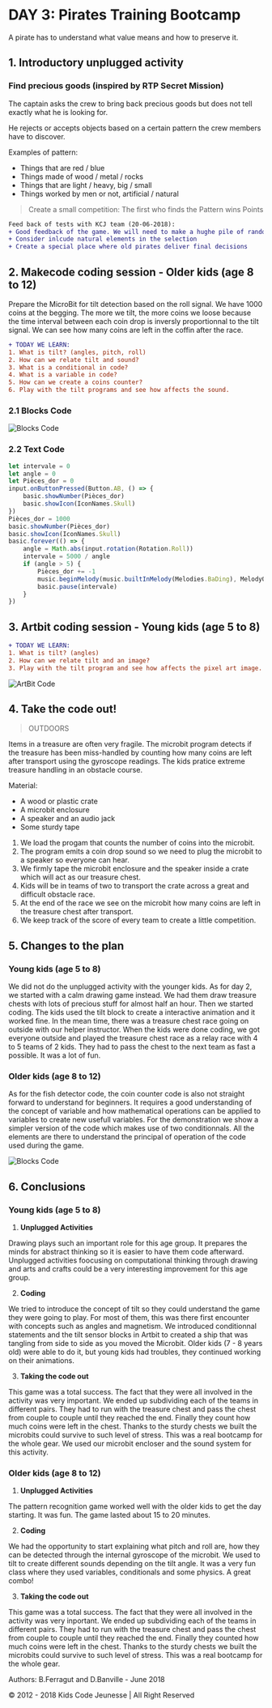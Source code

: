 # DAY 3: Pirates Training Bootcamp

A pirate has to understand what value means and how to preserve it.

## 1. Introductory unplugged activity 

### Find precious goods (inspired by RTP Secret Mission)

The captain asks the crew to bring back precious goods but does not tell exactly what he is looking for.

He rejects or accepts objects based on a certain pattern the crew members have to discover.

Examples of pattern: 
- Things that are red / blue
- Things made of wood /  metal / rocks
- Things that are light / heavy, big / small
- Things worked by men or not, artificial / natural

> Create a small competition: The first who finds the Pattern wins Points

```diff
Feed back of tests with KCJ team (20-06-2018): 
+ Good feedback of the game. We will need to make a hughe pile of random items
+ Consider inlcude natural elements in the selection
+ Create a special place where old pirates deliver final decisions
```

## 2. Makecode coding session - Older kids (age 8 to 12)

Prepare the MicroBit for tilt detection based on the roll signal. We have 1000 coins at the begging. The more we tilt, the more coins we loose because the time interval between each coin drop is inversly proportionnal to the tilt signal. We can see how many coins are left in the coffin after the race.

```diff
+ TODAY WE LEARN:
1. What is tilt? (angles, pitch, roll) 
2. How can we relate tilt and sound?
3. What is a conditional in code?
4. What is a variable in code?
5. How can we create a coins counter?
6. Play with the tilt programs and see how affects the sound.
```

### 2.1 Blocks Code

![Blocks Code](./images/Day3-blocks.png)


### 2.2 Text Code
```javascript
let intervale = 0
let angle = 0
let Pièces_dor = 0
input.onButtonPressed(Button.AB, () => {
    basic.showNumber(Pièces_dor)
    basic.showIcon(IconNames.Skull)
})
Pièces_dor = 1000
basic.showNumber(Pièces_dor)
basic.showIcon(IconNames.Skull)
basic.forever(() => {
    angle = Math.abs(input.rotation(Rotation.Roll))
    intervale = 5000 / angle
    if (angle > 5) {
        Pièces_dor += -1
        music.beginMelody(music.builtInMelody(Melodies.BaDing), MelodyOptions.Once)
        basic.pause(intervale)
    }
})
```

## 3. Artbit coding session - Young kids (age 5 to 8)

```diff
+ TODAY WE LEARN:
1. What is tilt? (angles)
2. How can we relate tilt and an image?
3. Play with the tilt program and see how affects the pixel art image.
```

![ArtBit Code](./images/ArtBit/Day3.png)


## 4. Take the code out!

> OUTDOORS



Items in a treasure are often very fragile. The microbit program detects if the treasure has been miss-handled by counting how many coins are left after transport using the gyroscope readings. The kids pratice extreme treasure handling in an obstacle course.

Material:
* A wood or plastic crate
* A microbit enclosure
* A speaker and an audio jack
* Some sturdy tape

1. We load the progam that counts the number of coins into the microbit. 
2. The program emits a coin drop sound so we need to plug the microbit to a speaker so everyone can hear.
3. We firmly tape the microbit enclosure and the speaker inside a crate which will act as our treasure chest.
4. Kids will be in teams of two to transport the crate across a great and difficult obstacle race.
5. At the end of the race we see on the microbit how many coins are left in the treasure chest after transport.
6. We keep track of the score of every team to create a little competition.

## 5. Changes to the plan

### Young kids (age 5 to 8)

We did not do the unplugged activity with the younger kids. As for day 2, we started with a calm drawing game instead. We had them draw treasure chests with lots of precious stuff for almost half an hour. Then we started coding. The kids used the tilt block to create a interactive animation and it worked fine. In the mean time, there was a treasure chest race going on outside with our helper instructor. When the kids were done coding, we got everyone outside and played the treasure chest race as a relay race with 4 to 5 teams of 2 kids. They had to pass the chest to the next team as fast a possible. It was a lot of fun.

### Older kids (age 8 to 12)

As for the fish detector code, the coin counter code is also not straight forward to understand for beginners. It requires a good understanding of the concept of variable and how mathematical operations can be applied to variables to create new usefull variables. For the demonstration we show a simpler version of the code which makes use of two conditionnals. All the elements are there to understand the principal of operation of the code used during the game.

![Blocks Code](./images/Day3-conditional-blocks.png)

## 6. Conclusions 

### Young kids (age 5 to 8)
1. **Unplugged Activities**

Drawing plays such an important role for this age group. It prepares the minds for abstract thinking so it is easier to have them code afterward. Unplugged activities foocusing on computational thinking through drawing and arts and crafts could be a very interesting improvement for this age group.

2. **Coding**

We tried to introduce the concept of tilt so they could understand the game they were going to play. For most of them, this was there first encounter with concepts such as angles and magnetism. We introduced conditionnal statements and the tilt sensor blocks in Artbit to created a ship that was tangling from side to side as you moved the Microbit. Older kids (7 - 8 years old) were able to do it, but young kids had troubles, they continued working on their animations.

3. **Taking the code out**

This game was a total success. The fact that they were all involved in the activity was very important. We ended up subdividing each of the teams in different pairs. They had to run with the treasure chest and pass the chest from couple to couple until they reached the end. Finally they count how much coins were left in the chest. Thanks to the sturdy chests we built the microbits could survive to such level of stress. This was a real bootcamp for the whole gear. We used our microbit encloser and the sound system for this activity. 


### Older kids (age 8 to 12)
1. **Unplugged Activities**

The pattern recognition game worked well with the older kids to get the day starting. It was fun. The game lasted about 15 to 20 minutes.

2. **Coding**

We had the opportunity to start explaining what pitch and roll are, how they can be detected through the internal gyroscope of the microbit. We used to tilt to create different sounds depending on the tilt angle. It was a very fun class where they used variables, conditionals and some physics. A great combo!

3. **Taking the code out**

This game was a total success. The fact that they were all involved in the activity was very inportant. We ended up subdividing each of the teams in different pairs. They had to run with the treasure chest and pass the chest from couple to couple until they reached the end. Finally they counted how much coins were left in the chest. Thanks to the sturdy chests we built the microbits could survive to such level of stress. This was a real bootcamp for the whole gear.



Authors: B.Ferragut and D.Banville - June 2018

© 2012 - 2018 Kids Code Jeunesse | All Right Reserved
